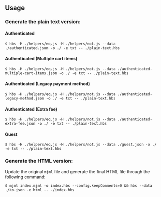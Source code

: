 ## Usage

### Generate the plain text version:

#### Authenticated

```shell
$ hbs -H ./helpers/eq.js -H ./helpers/not.js --data ./authenticated.json -o ./ -e txt -- ./plain-text.hbs
```

#### Authenticated (Multiple cart items)

```shell
$ hbs -H ./helpers/eq.js -H ./helpers/not.js --data ./authenticated-multiple-cart-items.json -o ./ -e txt -- ./plain-text.hbs
```

#### Authenticated (Legacy payment method)

```shell
$ hbs -H ./helpers/eq.js -H ./helpers/not.js --data ./authenticated-legacy-method.json -o ./ -e txt -- ./plain-text.hbs
```

#### Authenticated (Extra fee)

```shell
$ hbs -H ./helpers/eq.js -H ./helpers/not.js --data ./authenticated-extra-fee.json -o ./ -e txt -- ./plain-text.hbs
```

#### Guest

```shell
$ hbs -H ./helpers/eq.js -H ./helpers/not.js --data ./guest.json -o ./ -e txt -- ./plain-text.hbs
```

### Generate the HTML version:

Update the original `mjml` file and generate the final HTML file through the following command:

```shell
$ mjml index.mjml -o index.hbs --config.keepComments=0 && hbs --data ./ko.json -e html -- ./index.hbs
```
